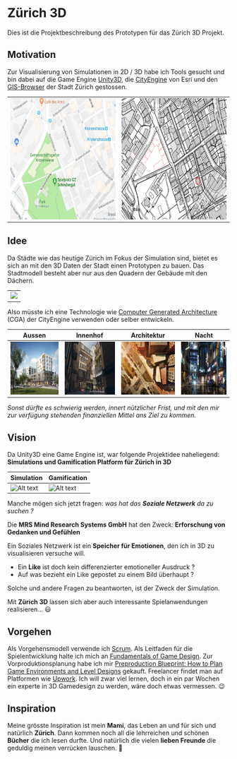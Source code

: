 # Zürich 3D
Dies ist die Projektbeschreibung des Prototypen für das Zürich 3D Projekt.


## Motivation
Zur Visualisierung von Simulationen in 2D / 3D habe ich Tools gesucht und bin dabei auf die Game Engine [Unity3D](https://unity3d.com/unity), die [CityEngine](https://www.esri.ch/de/produkte/cityengine) von Esri und den [GIS-Browser](https://maps.zh.ch) der Stadt Zürich gestossen. 

<table style="width:100%">
  <tr>
    <td><img src="Schindlerpark.png" width="350" height="275"></td>
    <td><img src="Schindlerpark-GIS.png" width="350" height="275"></td> 
  </tr>
</table>

## Idee
Da Städte wie das heutige Zürich im Fokus der Simulation sind, bietet es sich an mit den 3D Daten der Stadt einen Prototypen zu bauen. Das Stadtmodell besteht aber nur aus den Quadern der Gebäude mit den Dächern. 

<table style="width:100%">
  <tr>
    <td><img src="https://user-images.githubusercontent.com/11026671/47834942-f6822e80-dda1-11e8-980c-832891336d0f.png" height="375"></td> 
  </tr>
</table>

Also müsste ich eine Technologie wie [Computer Generated Architecture](https://cehelp.esri.com/help/index.jsp?topic=/com.procedural.cityengine.help/html/manual/cga/basics/toc.html) (CGA) der CityEngine verwenden oder selber entwickeln.


Aussen | Innenhof | Architektur  | Nacht 
------------ | ------------- | ------------- | -------------
<img src="aussen-1.jpg" height="120" width="180"> | <img src="innenhof-1.png" height="120" width="180"> | <img src="architektur.jpg" height="120" width="180"> | <img src="nacht.jpg" height="120" width="180">

*Sonst dürfte es schwierig werden, innert nützlicher Frist, und mit den mir zur verfügung stehenden finanziellen Mittel ans Ziel zu kommen.*

## Vision
Da Unity3D eine Game Engine ist, war folgende Projektidee naheliegend: **Simulations und Gamification Platform für Zürich in 3D**

Simulation | Gamification 
------------ | -------------
![Alt text](https://g.gravizo.com/svg?digraph%20G%20%7B%0A%20%20size%20%3D%224%2C4%22%3B%0A%20%20agent%20%5Blabel%20%3D%20%22Agent%22%5D%3B%20%0A%20%20sn%20%5Blabel%20%3D%20%22Soziales%20Netzwerk%22%5D%3B%0A%20%20%20unity%20%5Blabel%20%3D%20%22Unity3D%22%5D%3B%0A%20%20agent%20-%3E%20sn%20%5Bstyle%3Ddotted%5D%3B%0A%20%20sn%20-%3E%20unity%3B%0A%7D) | ![Alt text](https://g.gravizo.com/svg?digraph%20G%20%7B%0A%20%20size%20%3D%224%2C4%22%3B%0A%20%20player%20%5Blabel%20%3D%20%22Spieler%22%5D%3B%20%0A%20%20sn%20%5Blabel%20%3D%20%22Soziales%20Netzwerk%22%5D%3B%0A%20%20%20unity%20%5Blabel%20%3D%20%22Unity3D%22%5D%3B%0A%20%20player%20-%3E%20sn%20%5Bstyle%3Ddotted%5D%3B%0A%20%20sn%20-%3E%20unity%3B%0A%7D)

Manche mögen sich jetzt fragen: *was hat das **Soziale Netzwerk** da zu suchen ?* 

Die **MRS Mind Research Systems GmbH** hat den Zweck: **Erforschung von Gedanken und Gefühlen** 

Ein Soziales Netzwerk ist ein **Speicher für Emotionen**, den ich in 3D zu visualisieren versuche will.

* Ein **Like** ist doch kein differenzierter emotioneller Ausdruck ? 
* Auf was bezieht ein Like gepostet zu einem Bild überhaupt ?

Solche und andere Fragen zu beantworten, ist der Zweck der Simulation.

Mit **Zürich 3D** lassen sich aber auch interessante Spielanwendungen realisieren... 😃

## Vorgehen
Als Vorgehensmodell verwende ich [Scrum](https://www.scrumguides.org/docs/scrumguide/v1/scrum-guide-us.pdf). Als Leitfaden für die Spielentwicklung halte ich mich an [Fundamentals of Game Design](http://ptgmedia.pearsoncmg.com/images/9780321929679/samplepages/0321929675.pdf). Zur Vorproduktionsplanung habe ich mir [Preproduction Blueprint: How to Plan Game Environments and Level Designs](https://www.worldofleveldesign.com/store/preproductionblueprint.php) gekauft. Freelancer findet man auf Platformen wie [Upwork](https://www.upwork.com). Ich will zwar viel lernen, doch in ein par Wochen ein experte in 3D Gamedesign zu werden, wäre doch etwas vermessen. 😉

## Inspiration
Meine grösste Inspiration ist mein **Mami**, das Leben an und für sich und natürlich **Zürich**. Dann kommen noch all die lehrreichen und schönen **Bücher** die ich lesen durfte. Und natürlich die vielen **lieben Freunde** die geduldig meinen verrücken lauschen. 🙏
